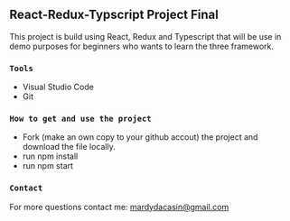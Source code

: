
## React-Redux-Typscript Project Final

This project is build using React, Redux and Typescript that will be use in demo purposes for beginners who wants to learn the three framework. 

### `Tools`
* Visual Studio Code
* Git

### `How to get and use the project`
* Fork (make an own copy to your github accout) the project  and download the file locally. 
* run npm install
* run npm start

### `Contact`
For more questions contact me: mardydacasin@gmail.com